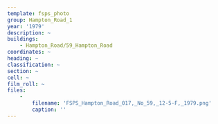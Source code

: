 ```yaml
---
template: fsps_photo
group: Hampton_Road_1
year: '1979'
description: ~
buildings:
    - Hampton_Road/59_Hampton_Road
coordinates: ~
heading: ~
classification: ~
section: ~
cell: ~
film_roll: ~
files:
    -
        filename: 'FSPS_Hampton_Road_017,_No_59,_12-5-F,_1979.png'
        caption: ''
---
```

